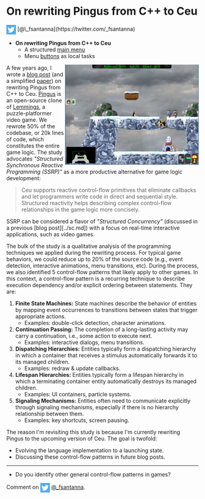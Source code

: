 # On rewriting Pingus from C++ to Ceu

<img src="../twitter.png" style="vertical-align:middle">
[@\_fsantanna](https://twitter.com/_fsantanna)

- **On rewriting Pingus from C++ to Ceu**
    - A structured [main menu](menu.md)
    - Menu [buttons](buttons.md) as local tasks

<img src="pingus.png" align="right" width="350">

A few years ago, I wrote a [blog post][3] (and a simplified [paper][4]) on
rewriting Pingus from C++ to Ceu.
[Pingus][1] is an open-source clone of [Lemmings][2], a puzzle-platformer video
game.
We rewrote 50% of the codebase, or 20k lines of code, which constitutes the
entire game logic.
The study advocates *"Structured Synchronous Reactive Programming (SSRP)"* as a
more productive alternative for game logic development:

> Ceu supports reactive control-flow primitives that eliminate callbacks and
> let programmers write code in direct and sequential style.
> Structured reactivity helps describing complex control-flow relationships in
> the game logic more concisely.

SSRP can be considered a flavor of *"Structured Concurrency"* (discussed in a
previous [blog post][../sc.md]) with a focus on real-time interactive
applications, such as video games.

The bulk of the study is a qualitative analysis of the programming techniques
we applied during the rewriting process.
For typical game behaviors, we could reduce up to 20% of the source code (e.g.,
event detection, interactive animations, menu transitions, etc).
During the process, we also identified 5 control-flow patterns that likely
apply to other games.
In this context, a control-flow pattern is a recurring technique to describe
execution dependency and/or explicit ordering between statements.
They are:

1. **Finite State Machines:** State machines describe the behavior of entities
   by mapping event occurrences to transitions between states that trigger
   appropriate actions.
    - Examples: double-click detection, character animations.
2. **Continuation Passing:** The completion of a long-lasting activity may
   carry a continuation, i.e., some action to execute next.
    - Examples: interactive dialogs, menu transitions.
3. **Dispatching Hierarchies:** Entities typically form a dispatching hierarchy
   in which a container that receives a stimulus automatically forwards it to
   its managed children.
    - Examples: redraw & update callbacks.
4. **Lifespan Hierarchies:** Entities typically form a lifespan hierarchy in
   which a terminating container entity automatically destroys its managed
   children.
    - Examples: UI containers, particle systems.
5. **Signaling Mechanisms:** Entities often need to communicate explicitly
   through signaling mechanisms, especially if there is no hierarchy
   relationship between them.
    - Examples: key shortcuts, screen pausing.

The reason I'm revisiting this study is because I'm currently rewriting Pingus
to the upcoming version of Ceu.
The goal is twofold:

- Evolving the language implementation to a launching state.
- Discussing these control-flow patterns in future blog posts.

[1]: http://pingus.seul.org/
[2]: https://en.wikipedia.org/wiki/Lemmings_(video_game)
[3]: https://fsantanna.github.io/pingus/
[4]: http://ceu-lang.org/chico/ceu_sbgames18.pdf

---

- Do you identify other general control-flow patterns in games?

Comment on <img src="../twitter.png" style="vertical-align:middle">
[@\_fsantanna](https://twitter.com/_fsantanna/status/1508091964390092810).
